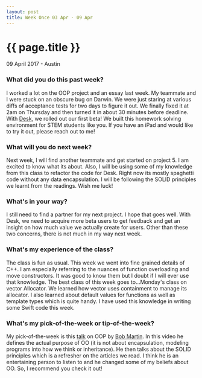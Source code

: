 ```yaml
---
layout: post
title: Week Once 03 Apr - 09 Apr
---
```


{{ page.title }}
================

<p class="meta">09 April 2017 - Austin</p>

### What did you do this past week?
I worked a lot on the OOP project and an essay last week. My teammate and I were stuck on an obscure bug on Darwin. We were just staring at various diffs of acceptance tests for two days to figure it out. We finally fixed it at 2am on Thursday and then turned it in about 30 minutes before deadline. With [Desk](https://www.desk.education), we rolled out our first beta! We built this homework solving environment for STEM students like you. If you have an iPad and would like to try it out, please reach out to me!

### What will you do next week?
Next week, I will find another teammate and get started on project 5. I am excited to know what its about. Also, I will be using some of my knowledge from this class to refactor the code for Desk. Right now its mostly spaghetti code without any data encapsulation. I will be following the SOLID principles we learnt from the readings. Wish me luck!

### What's in your way?
I still need to find a partner for my next project. I hope that goes well. With Desk, we need to acquire more beta users to get feedback and get an insight on how much value we actually create for users. Other than these two concerns, there is not much in my way next week.

### What's my experience of the class?
The class is fun as usual. This week we went into fine grained details of C++. I am especially referring to the nuances of function overloading and move constructors. It was good to know them but I doubt if I will ever use that knowledge. The best class of this week goes to...Monday's class on vector Allocator. We learned how vector uses containment to manage its allocator. I also learned about default values for functions as well as template types which is quite handy. I have used this knowledge in writing some Swift code this week.

### What's my pick-of-the-week or tip-of-the-week?
My pick-of-the-week is this [talk](https://www.youtube.com/watch?v=TMuno5RZNeE) on OOP by [Bob Martin](https://en.wikipedia.org/wiki/Robert_Cecil_Martin). In this video he defines the actual purpose of OO (it is not about encapsulation, modeling programs into how we think or inheritance). He then talks about the SOLID principles which is a refresher on the articles we read. I think he is an entertaining person to listen to and he changed some of my beliefs about OO. So, I recommend you check it out!
